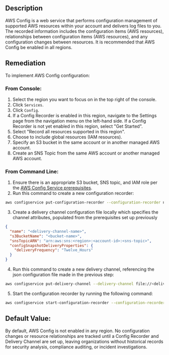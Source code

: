 ## Description

AWS Config is a web service that performs configuration management of supported AWS resources within your account and delivers log files to you. The recorded information includes the configuration items (AWS resources), relationships between configuration items (AWS resources), and any configuration changes between resources. It is recommended that AWS Config be enabled in all regions.

## Remediation

To implement AWS Config configuration:

### From Console:

1. Select the region you want to focus on in the top right of the console.
2. Click `Services`.
3. Click `Config`.
4. If a Config Recorder is enabled in this region, navigate to the Settings page from the navigation menu on the left-hand side. If a Config Recorder is not yet enabled in this region, select "Get Started".
5. Select "Record all resources supported in this region".
6. Choose to include global resources (IAM resources).
7. Specify an S3 bucket in the same account or in another managed AWS account.
8. Create an SNS Topic from the same AWS account or another managed AWS account.

### From Command Line:

1. Ensure there is an appropriate S3 bucket, SNS topic, and IAM role per the [AWS Config Service prerequisites](https://docs.aws.amazon.com/config/latest/developerguide/gs-cli-prereq.html).
2. Run this command to create a new configuration recorder:

```bash
aws configservice put-configuration-recorder --configuration-recorder name=<config-recorder-name>,roleARN=arn:aws:iam::<account-id>:role/<iam-role> --recording-group allSupported=true,includeGlobalResourceTypes=true
```

3. Create a delivery channel configuration file locally which specifies the channel attributes, populated from the prerequisites set up previously

```json
{
  "name": "<delivery-channel-name>",
  "s3BucketName": "<bucket-name>",
  "snsTopicARN": "arn:aws:sns:<region>:<account-id>:<sns-topic>",
  "configSnapshotDeliveryProperties": {
    "deliveryFrequency": "Twelve_Hours"
  }
}
```

4. Run this command to create a new delivery channel, referencing the json configuration file made in the previous step:

```bash
aws configservice put-delivery-channel --delivery-channel file://<deliverychannel-file>.json
```

5. Start the configuration recorder by running the following command:

```bash
aws configservice start-configuration-recorder --configuration-recorder-name <config-recorder-name>
```

## Default Value:

By default, AWS Config is not enabled in any region. No configuration changes or resource relationships are tracked until a Config Recorder and Delivery Channel are set up, leaving organizations without historical records for security analysis, compliance auditing, or incident investigations.
